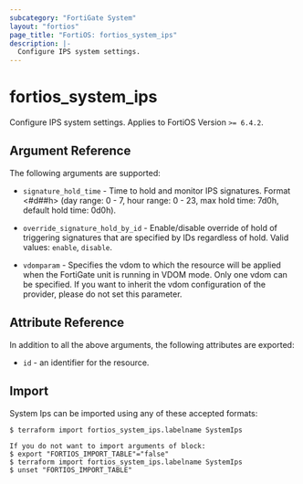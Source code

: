 ```yaml
---
subcategory: "FortiGate System"
layout: "fortios"
page_title: "FortiOS: fortios_system_ips"
description: |-
  Configure IPS system settings.
---
```


# fortios_system_ips
Configure IPS system settings. Applies to FortiOS Version `>= 6.4.2`.

## Argument Reference

The following arguments are supported:

* `signature_hold_time` - Time to hold and monitor IPS signatures. Format <#d##h> (day range: 0 - 7, hour range: 0 - 23, max hold time: 7d0h, default hold time: 0d0h).

* `override_signature_hold_by_id` - Enable/disable override of hold of triggering signatures that are specified by IDs regardless of hold. Valid values: `enable`, `disable`.
* `vdomparam` - Specifies the vdom to which the resource will be applied when the FortiGate unit is running in VDOM mode. Only one vdom can be specified. If you want to inherit the vdom configuration of the provider, please do not set this parameter.


## Attribute Reference

In addition to all the above arguments, the following attributes are exported:
* `id` - an identifier for the resource.

## Import

System Ips can be imported using any of these accepted formats:
```
$ terraform import fortios_system_ips.labelname SystemIps

If you do not want to import arguments of block:
$ export "FORTIOS_IMPORT_TABLE"="false"
$ terraform import fortios_system_ips.labelname SystemIps
$ unset "FORTIOS_IMPORT_TABLE"
```
